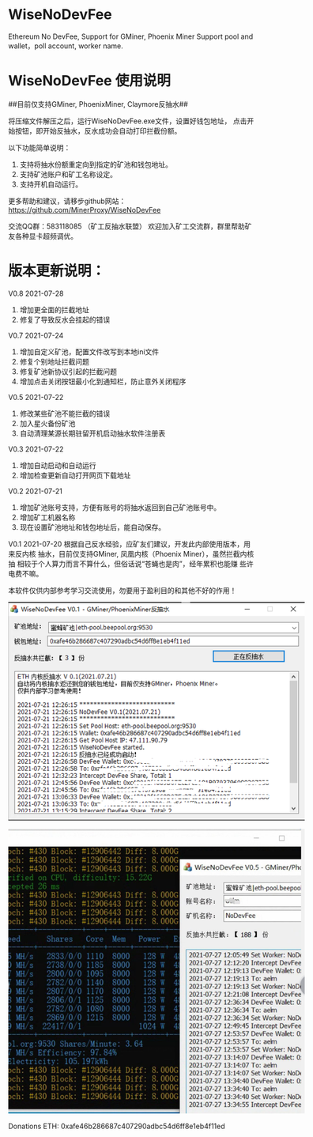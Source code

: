 # WiseNoDevFee
Ethereum No DevFee, Support for GMiner, Phoenix Miner
Support pool and wallet，poll account, worker name.

WiseNoDevFee 使用说明
=====================

##目前仅支持GMiner, PhoenixMiner, Claymore反抽水##

将压缩文件解压之后，运行WiseNoDevFee.exe文件，设置好钱包地址，
点击开始按钮，即开始反抽水，反水成功会自动打印拦截份额。

以下功能简单说明：
1. 支持将抽水份额重定向到指定的矿池和钱包地址。
2. 支持矿池账户和矿工名称设定。
3. 支持开机自动运行。

更多帮助和建议，请移步github网站：
https://github.com/MinerProxy/WiseNoDevFee

交流QQ群：583118085 （矿工反抽水联盟）
欢迎加入矿工交流群，群里帮助矿友各种显卡超频调优。

版本更新说明：
===============
V0.8 2021-07-28
  1. 增加更全面的拦截地址
  2. 修复了导致反水会挂起的错误

V0.7 2021-07-24
  1. 增加自定义矿池，配置文件改写到本地ini文件
  2. 修复个别地址拦截问题
  3. 修复矿池新协议引起的拦截问题
  4. 增加点击关闭按钮最小化到通知栏，防止意外关闭程序

V0.5 2021-07-22
  1. 修改某些矿池不能拦截的错误
  2. 加入星火备份矿池
  3. 自动清理某源长期驻留开机启动抽水软件注册表
  
V0.3 2021-07-22
  1. 增加自动启动和自动运行
  2. 增加检查更新自动打开网页下载地址
  
V0.2 2021-07-21
  1. 增加矿池账号支持，方便有账号的将抽水返回到自己矿池账号中。
  2. 增加矿工机器名称
  3. 现在设置矿池地址和钱包地址后，能自动保存。

V0.1 2021-07-20
  根据自己反水经验，应矿友们建议，开发此内部使用版本，用来反内核
抽水，目前仅支持GMiner, 凤凰内核（Phoenix Miner），虽然拦截内核抽
相较于个人算力而言不算什么，但俗话说“苍蝇也是肉”，经年累积也能赚
些许电费不嘛。

本软件仅供内部参考学习交流使用，勿要用于盈利目的和其他不好的作用！

<p align='center'>
<img src='WiseNoDevFee.png' title='images' style='max-width:600px'></img>
</p>
<p align='center'>
<img src='NoDevFee1.png' title='images' style='max-width:600px'></img>
</p>

Donations
ETH: 0xafe46b286687c407290adbc54d6ff8e1eb4f11ed
